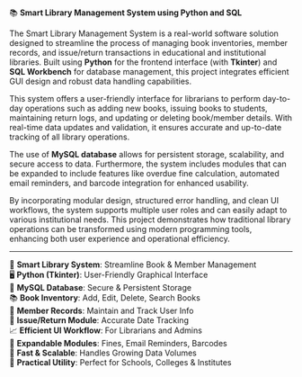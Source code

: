 📚 **Smart Library Management System using Python and SQL**

The Smart Library Management System is a real-world software solution designed to streamline the process of managing book inventories, member records, and issue/return transactions in educational and institutional libraries. Built using **Python** for the frontend interface (with **Tkinter**) and **SQL Workbench** for database management, this project integrates efficient GUI design and robust data handling capabilities.

This system offers a user-friendly interface for librarians to perform day-to-day operations such as adding new books, issuing books to students, maintaining return logs, and updating or deleting book/member details. With real-time data updates and validation, it ensures accurate and up-to-date tracking of all library operations.

The use of **MySQL database** allows for persistent storage, scalability, and secure access to data. Furthermore, the system includes modules that can be expanded to include features like overdue fine calculation, automated email reminders, and barcode integration for enhanced usability.

By incorporating modular design, structured error handling, and clean UI workflows, the system supports multiple user roles and can easily adapt to various institutional needs. This project demonstrates how traditional library operations can be transformed using modern programming tools, enhancing both user experience and operational efficiency.

---

🧠 **Smart Library System**: Streamline Book & Member Management  
🖥 **Python (Tkinter)**: User-Friendly Graphical Interface  
💾 **MySQL Database**: Secure & Persistent Storage  
📚 **Book Inventory**: Add, Edit, Delete, Search Books  
👥 **Member Records**: Maintain and Track User Info  
📆 **Issue/Return Module**: Accurate Date Tracking  
📈 **Efficient UI Workflow**: For Librarians and Admins  
🔧 **Expandable Modules**: Fines, Email Reminders, Barcodes  
🚀 **Fast & Scalable**: Handles Growing Data Volumes  
🏫 **Practical Utility**: Perfect for Schools, Colleges & Institutes  
